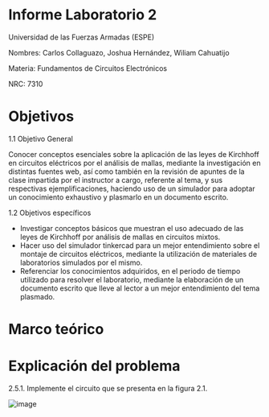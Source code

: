 # Informe Laboratorio 2
Universidad de las Fuerzas Armadas (ESPE)

Nombres: Carlos Collaguazo, Joshua Hernández, Wiliam Cahuatijo

Materia: Fundamentos de Circuitos Electrónicos

NRC: 7310
# Objetivos
1.1 Objetivo General

Conocer conceptos esenciales sobre la aplicación de las leyes de Kirchhoff en circuitos eléctricos por el análisis de mallas, mediante la investigación en distintas fuentes web, así como también en la revisión de apuntes de la clase impartida por el instructor a cargo, referente al tema, y sus respectivas ejemplificaciones, haciendo uso de un simulador para adoptar un conocimiento exhaustivo y plasmarlo en un documento escrito.

1.2 Objetivos específicos
* Investigar conceptos básicos que muestran el uso adecuado de las leyes de Kirchhoff por análisis de mallas en circuitos mixtos.
* Hacer uso del simulador tinkercad para un mejor entendimiento sobre el montaje de circuitos eléctricos, mediante la utilización de materiales de laboratorios simulados por el mismo.
* Referenciar los conocimientos adquiridos, en el periodo de tiempo utilizado para resolver el laboratorio, mediante la elaboración de un documento escrito que lleve al lector a un mejor entendimiento del tema plasmado.

# Marco teórico

# Explicación del problema
2.5.1. Implemente el circuito que se presenta en la figura 2.1.

![image](https://user-images.githubusercontent.com/105715717/171218466-3592e76f-4c0a-44fb-ad22-391a1c09fef8.png)



